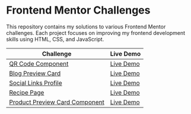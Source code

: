 # Frontend Mentor Challenges

This repository contains my solutions to various Frontend Mentor challenges. Each project focuses on improving my frontend development skills using HTML, CSS, and JavaScript.

| Challenge                                                                                                                      | Live Demo                                                                       |
| ------------------------------------------------------------------------------------------------------------------------------ | ------------------------------------------------------------------------------- |
| [QR Code Component](https://github.com/TerenceCLZhang/Frontend-Mentor/tree/master/qr-code-component)                           | [Live Demo](https://terenceclzhang-qr-code-component.netlify.app/)              |
| [Blog Preview Card](https://github.com/TerenceCLZhang/Frontend-Mentor/tree/master/blog-preview-card)                           | [Live Demo](https://terenceclzhang-blog-preview-card.netlify.app/)              |
| [Social Links Profile](https://github.com/TerenceCLZhang/Frontend-Mentor/tree/master/social-links-profile)                     | [Live Demo](https://terenceclzhang-social-links-profile.netlify.app/)           |
| [Recipe Page](https://github.com/TerenceCLZhang/Frontend-Mentor/tree/master/recipe-page)                                       | [Live Demo](https://terenceclzhang-recipe-page.netlify.app/)                    |
| [Product Preview Card Component](https://github.com/TerenceCLZhang/Frontend-Mentor/tree/master/product-preview-card-component) | [Live Demo](https://terenceclzhang-product-preview-card.netlify.app/) |
